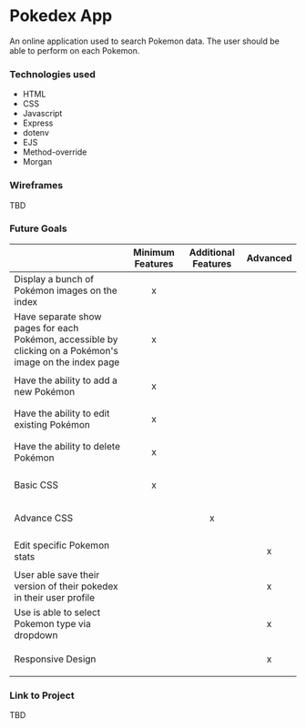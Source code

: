  # Pokedex App

An online application used to search Pokemon data. The user should be able to perform on each Pokemon. 


 ### Technologies used
 
- HTML
- CSS
- Javascript
- Express
- dotenv
- EJS
- Method-override
- Morgan
    
 ### Wireframes

 TBD



### Future Goals

|  | Minimum Features	 | Additional Features | Advanced |
|-----|------|-----|------|
| Display a bunch of Pokémon images on the index| <p style="text-align: center;">x</p> |   |   |
| Have separate show pages for each Pokémon, accessible by clicking on a Pokémon's image on the index page| <p style="text-align: center;">x</p> |   |   |
| Have the ability to add a new Pokémon| <p style="text-align: center;">x</p> |   |   |
| Have the ability to edit existing Pokémon| <p style="text-align: center;">x</p> |   |   |
| Have the ability to delete Pokémon| <p style="text-align: center;">x</p>  |   |   |
| Basic CSS | <p style="text-align: center;">x</p>  |   |   |
| Advance CSS |   | <p style="text-align: center;">x</p>  |   |
| Edit specific Pokemon stats |   |   | <p style="text-align: center;">x</p>  |
| User able save their version of their pokedex in their user profile |   |   | <p style="text-align: center;">x</p>  |
| Use is able to select Pokemon type via dropdown |   |   | <p style="text-align: center;">x</p>  |
| Responsive Design |   |   | <p style="text-align: center;">x</p>  |


### Link to Project

TBD